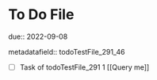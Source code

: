 # To Do File

due:: 2022-09-08

metadatafield:: todoTestFile_291_46

- [ ] Task of todoTestFile_291 1 [[Query me]]
